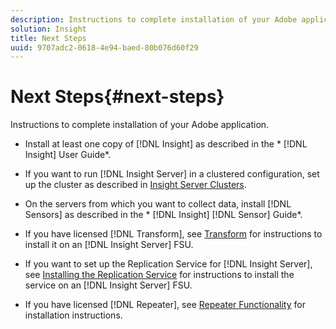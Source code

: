 ```yaml
---
description: Instructions to complete installation of your Adobe application.
solution: Insight
title: Next Steps
uuid: 9707adc2-0618-4e94-baed-80b076d60f29
---
```


# Next Steps{#next-steps}

Instructions to complete installation of your Adobe application.

* Install at least one copy of [!DNL Insight] as described in the * [!DNL Insight] User Guide*. 

* If you want to run [!DNL Insight Server] in a clustered configuration, set up the cluster as described in [Insight Server Clusters](../../../home/c-inst-svr/c-install-ins-svr/c-ins-svr-clstrs/c-abt-ins-svr-clsters.md). 

* On the servers from which you want to collect data, install [!DNL Sensors] as described in the * [!DNL Insight] [!DNL Sensor] Guide*. 

* If you have licensed [!DNL Transform], see [Transform](../../../home/c-inst-svr/c-tfm/c-tfm.md#concept-2da4db2b6f444e93ace22d3b3aecb4f2) for instructions to install it on an [!DNL Insight Server] FSU. 

* If you want to set up the Replication Service for [!DNL Insight Server], see [Installing the Replication Service](../../../home/c-inst-svr/c-ins-svr-rep-svc/c-inst-rep-svc.md#concept-4743b6621f394ee39cf0635230996925) for instructions to install the service on an [!DNL Insight Server] FSU. 

* If you have licensed [!DNL Repeater], see [Repeater Functionality](../../../home/c-inst-svr/c-rptr-fntly/c-rptr-fntly.md) for installation instructions.
